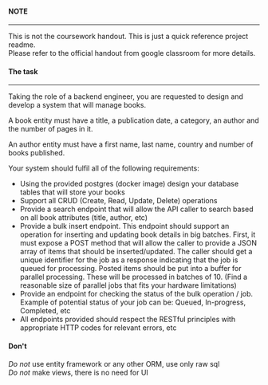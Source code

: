#### NOTE
---
This is not the coursework handout. This is just a quick reference project readme.  
Please refer to the official handout from google classroom for more details.


#### The task
---
Taking the role of a backend engineer, you are requested to design and develop a system that will manage books.

A book entity must have a title, a publication date, a category, an author and the number of pages in it.

An author entity must have a first name, last name, country and number of books published.

Your system should fulfil all of the following requirements:

- Using the provided postgres (docker image) design your database tables that will store your books
- Support all CRUD (Create, Read, Update, Delete) operations
- Provide a search endpoint that will allow the API caller to search based on all book attributes (title, author, etc)
- Provide a bulk insert endpoint. This endpoint should support an operation for inserting and updating book details in big batches. First, it must expose a POST method that will allow the caller to provide a JSON array of items that should be inserted/updated. The caller should get a unique identifier for the job as a response indicating that the job is queued for processing. Posted items should be put into a buffer for parallel processing. These will be processed in batches of 10. (Find a reasonable size of parallel jobs that fits your hardware limitations)
- Provide an endpoint for checking the status of the bulk operation / job. Example of potential status of your job can be: Queued, In-progress, Completed, etc
- All endpoints provided should respect the RESTful principles with appropriate HTTP codes for relevant errors, etc

#### Don't
*Do not* use entity framework or any other ORM, use only raw sql  
*Do not* make views, there is no need for UI  
